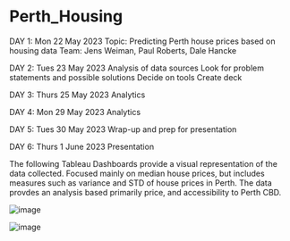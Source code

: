 # Perth_Housing
DAY 1: Mon 22 May 2023
Topic: Predicting Perth house prices based on housing data
Team: Jens Weiman, Paul Roberts, Dale Hancke

DAY 2: Tues 23 May 2023
Analysis of data sources
Look for problem statements and possible solutions
Decide on tools
Create deck

DAY 3: Thurs 25 May 2023
Analytics

DAY 4: Mon 29 May 2023
Analytics

DAY 5: Tues 30 May 2023
Wrap-up and prep for presentation

DAY 6: Thurs 1 June 2023
Presentation


The following Tableau Dashboards provide a visual representation of the data collected. Focused mainly on median house prices, but includes measures such as variance and STD of house prices in Perth. The data provdes an analysis based primarily price, and accessibility to Perth CBD.

![image](https://github.com/Yehns/Perth_Housing/assets/118644844/25c04a3a-6e4e-416d-9a87-e4c3b03d2504)

![image](https://github.com/Yehns/Perth_Housing/assets/118644844/b97f780a-2c9e-4494-8388-2a8776998938)
